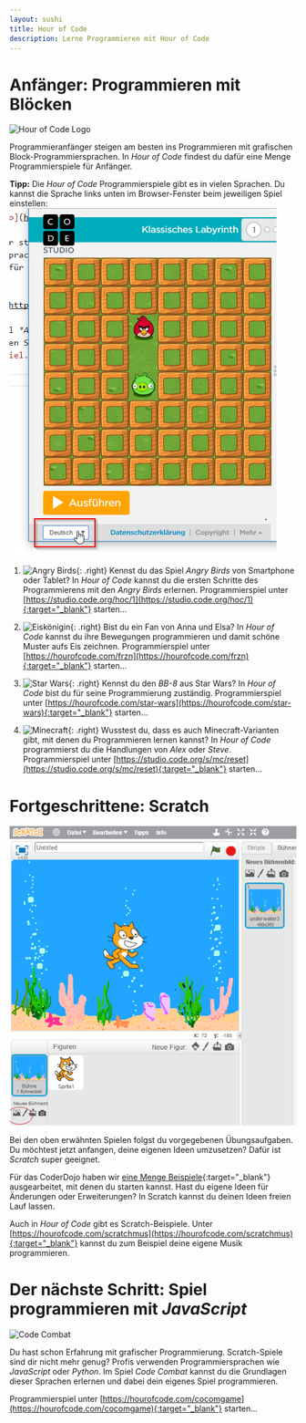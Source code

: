 ```yaml
---
layout: sushi
title: Hour of Code
description: Lerne Programmieren mit Hour of Code
---
```


# Anfänger: Programmieren mit Blöcken

![Hour of Code Logo](https://code.org/images/learn/student2.png)

Programmieranfänger steigen am besten ins Programmieren mit grafischen Block-Programmiersprachen. In *Hour of Code* findest du dafür eine Menge Programmierspiele für Anfänger.

**Tipp:** Die *Hour of Code* Programmierspiele gibt es in vielen Sprachen. Du kannst die Sprache links unten im Browser-Fenster beim jeweiligen Spiel einstellen:<br/>
![Sprache einstellen](hour-of-code/sprache-einstellen.png)

1. ![Angry Birds](https://code.org/images/tutorials/resubmission/codeorg.jpg){: .right}
Kennst du das Spiel *Angry Birds* von Smartphone oder Tablet? In *Hour of Code* kannst du die ersten Schritte des Programmierens mit den *Angry Birds* erlernen. Programmierspiel unter [https://studio.code.org/hoc/1](https://studio.code.org/hoc/1){:target="_blank"} starten...

1. ![Eiskönigin](https://code.org/images/tutorials/resubmission/frozen.jpg){: .right}
Bist du ein Fan von Anna und Elsa? In *Hour of Code* kannst du ihre Bewegungen programmieren und damit schöne Muster aufs Eis zeichnen. Programmierspiel unter [https://hourofcode.com/frzn](https://hourofcode.com/frzn){:target="_blank"} starten...

1. ![Star Wars](https://code.org/images/tutorials/resubmission/starwars.jpg){: .right}
Kennst du den *BB-8* aus Star Wars? In *Hour of Code* bist du für seine Programmierung zuständig. Programmierspiel unter [https://hourofcode.com/star-wars](https://hourofcode.com/star-wars){:target="_blank"} starten...

1. ![Minecraft](https://code.org/images/fit-478/mc/mc_landing_2015.png){: .right}
Wusstest du, dass es auch Minecraft-Varianten gibt, mit denen du Programmieren lernen kannst? In *Hour of Code* programmierst du die Handlungen von *Alex* oder *Steve*. Programmierspiel unter [https://studio.code.org/s/mc/reset](https://studio.code.org/s/mc/reset){:target="_blank"} starten...


# Fortgeschrittene: Scratch

![Bühnenbild auswählen](scratch-fang-mich/01-background.png)

Bei den oben erwähnten Spielen folgst du vorgegebenen Übungsaufgaben. Du möchtest jetzt anfangen, deine eigenen Ideen umzusetzen? Dafür ist *Scratch* super geeignet.

Für das CoderDojo haben wir [eine Menge Beispiele](http://coderdojo-linz.github.io/infos/uebungsbeispiele.html){:target="_blank"} ausgearbeitet, mit denen du starten kannst. Hast du eigene Ideen für Änderungen oder Erweiterungen? In Scratch kannst du deinen Ideen freien Lauf lassen.

Auch in *Hour of Code* gibt es Scratch-Beispiele. Unter [https://hourofcode.com/scratchmus](https://hourofcode.com/scratchmus){:target="_blank"} kannst du zum Beispiel deine eigene Musik programmieren.


# Der nächste Schritt: Spiel programmieren mit *JavaScript*

![Code Combat](https://code.org/images/tutorials/new/code_combat_gamedev.jpg)

Du hast schon Erfahrung mit grafischer Programmierung. Scratch-Spiele sind dir nicht mehr genug? Profis verwenden Programmiersprachen wie *JavaScript* oder *Python*. Im Spiel *Code Combat* kannst du die Grundlagen dieser Sprachen erlernen und dabei dein eigenes Spiel programmieren.

Programmierspiel unter [https://hourofcode.com/cocomgame](https://hourofcode.com/cocomgame){:target="_blank"} starten...